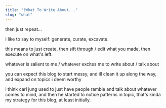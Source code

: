 ```yaml
---
title: "❓What To Write About..."
slug: "what"
---
```


then just repeat...

I like to say to myself: generate, curate, excavate.

this means to just create, then sift through / edit what you made, then execute on what's left.

whatever is salient to me / whatever excites me to write about / talk about

you can expect this blog to start messy, and ill clean it up along the way, and expand on topics i deem worthy

i think carl jung used to just have people ramble and talk about whatever comes to mind, and then he started to notice patterns in topic, that's kinda my strategy for this blog, at least initially.

